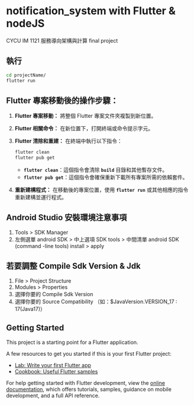 # notification_system with Flutter & nodeJS

CYCU IM 1121 服務導向架構與計算 final project

## 執行
```bash
cd projectName/
flutter run
```

## Flutter 專案移動後的操作步驟：
1. **Flutter 專案移動：** 將整個 Flutter 專案文件夾複製到新位置。
2. **Flutter 相關命令：** 在新位置下，打開終端或命令提示字元。
3. **Flutter 清除和重建：** 在終端中執行以下指令：
    
    ```bash
    flutter clean
    flutter pub get
    ```
    
    - **`flutter clean`**：這個指令會清除 **`build`** 目錄和其他暫存文件。
    - **`flutter pub get`**：這個指令會確保重新下載所有專案所需的依賴套件。
4. **重新建構程式：** 在移動後的專案位置，使用 **`flutter run`** 或其他相應的指令重新建構並運行程式。
   
## Android Studio 安裝環境注意事項
1. Tools > SDK Manager
2. 左側選單 android SDK > 中上選項 SDK tools > 中間清單 android SDK (command -line tools) install > apply

## 若要調整 Compile Sdk Version & Jdk
1. File > Project Structure
2. Modules > Properties
3. 選擇你要的 Compile Sdk Version
4. 選擇你要的 Source Compatibility （如：$JavaVersion.VERSION_17 : 17(Java17)）

## Getting Started

This project is a starting point for a Flutter application.

A few resources to get you started if this is your first Flutter project:

- [Lab: Write your first Flutter app](https://docs.flutter.dev/get-started/codelab)
- [Cookbook: Useful Flutter samples](https://docs.flutter.dev/cookbook)

For help getting started with Flutter development, view the
[online documentation](https://docs.flutter.dev/), which offers tutorials,
samples, guidance on mobile development, and a full API reference.
